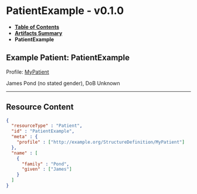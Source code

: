 # PatientExample - v0.1.0

* [**Table of Contents**](toc.md)
* [**Artifacts Summary**](artifacts.md)
* **PatientExample**

## Example Patient: PatientExample

Profile: [MyPatient](StructureDefinition-MyPatient.md)

James Pond (no stated gender), DoB Unknown

-------



## Resource Content

```json
{
  "resourceType" : "Patient",
  "id" : "PatientExample",
  "meta" : {
    "profile" : ["http://example.org/StructureDefinition/MyPatient"]
  },
  "name" : [
    {
      "family" : "Pond",
      "given" : ["James"]
    }
  ]
}

```
